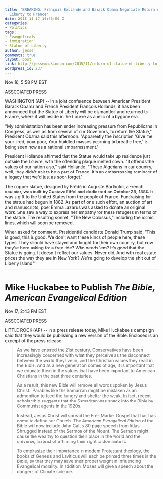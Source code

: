 ```yaml
---
title: 'BREAKING: François Hollande and Barack Obama Negotiate Return of Statue of
  Liberty to France'
date: 2015-11-17 16:48:50 Z
categories:
- Politics
tags:
- Evangelicals
- immigration
- Statue of Liberty
author: jesse
comments: true
layout: post
link: http://jessemackinnon.com/2015/11/return-of-statue-of-liberty-to-france/
wordpress_id: 237
---
```


Nov 16, 5:58 PM EST

ASSOCIATED PRESS

WASHINGTON (AP) -- In a joint conference between American President Barack Obama and French President François Hollande, it has been announced that the Statue of Liberty will be dismantled and returned to France, where it will reside in the Louvre as a relic of a bygone era.

"My administration has been under increasing pressure from Republicans in Congress, as well as from several of our Governors, to return the Statue," President Obama said this afternoon. "Apparently the inscription 'Give me your tired, your poor, Your huddled masses yearning to breathe free,' is being seen now as a national embarrassment."

President Hollande affirmed that the Statue would take up residence just outside the Louvre, with the offending plaque melted down. "It offends the values of our nation also," said Hollande. "These Algerians in our country, well, they didn't ask to be a part of France. It's an embarrassing reminder of a legacy that we'd just as soon forget."

The copper statue, designed by Frédéric Auguste Bartholdi, a French sculptor, was built by Gustave Eiffel and dedicated on October 28, 1886. It was a gift to the United States from the people of France. Fundraising for the statue had begun in 1882. As part of one such effort, an auction of art and manuscripts, poet Emma Lazarus was asked to donate an original work. She saw a way to express her empathy for these refugees in terms of the statue. The resulting sonnet, "The New Colossus," including the iconic lines, which will soon be removed.

When asked for comment, Presidential candidate Donald Trump said, "This is good, this is good. We don't want these kinds of people here, these types. They should have stayed and fought for their own country, but now they're here asking for a free ride? Who needs 'em? It's good that the Statue is going. It doesn't reflect our values. Never did. And with real estate prices the way they are in New York? We're going to develop the shit out of Liberty Island."



* * *





# Mike Huckabee to Publish _The Bible,_ _American Evangelical Edition_


Nov 17, 2:43 PM EST

ASSOCIATED PRESS

LITTLE ROCK (AP) -- In a press release today, Mike Huckabee's campaign said that they would be publishing a new version of the Bible. Enclosed is an excerpt of the press release:


<blockquote>As we have entered the 21st century, Conservatives have been increasingly concerned with what they perceive as the disconnect between the world they live in, and the Christian values they read in the Bible. And as a new generation comes of age, it is important that we educate them in the values that have been important to American Christians in the past three centuries.

As a result, this new Bible will remove all words spoken by Jesus Christ.  Parables like the Samaritan might be mistaken as an admonition to feed the hungry and shelter the weak. In fact, recent scholarship suggests that the Samaritan was snuck into the Bible by Communist agents in the 1920s.

Instead, Jesus Christ will spread the Free Market Gospel that has has come to define our Church. The _American Evangelical Edition_ of the Bible will now include John Galt's 80 page speech from Atlas Shrugged instead of the Sermon of the Mount. The Sermon might cause the wealthy to question their place in the world and the universe, instead of affirming their right to dominate it.

To emphasize their importance in modern Protestant theology, the books of Genesis and Leviticus will each be printed three times in the Bible, so that they may have their proper weight in influencing Evangelical morality. In addition, Moses will give a speech about the dangers of Climate science.</blockquote>

